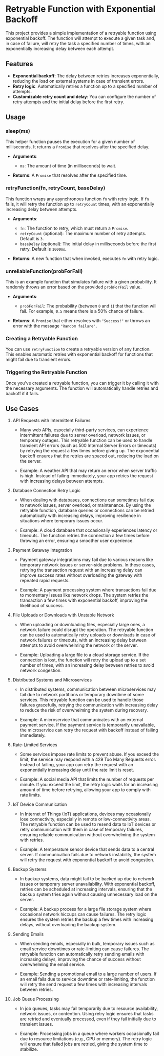 # Retryable Function with Exponential Backoff

This project provides a simple implementation of a retryable function using exponential backoff. The function will attempt to execute a given task and, in case of failure, will retry the task a specified number of times, with an exponentially increasing delay between each attempt.

## Features

- **Exponential backoff**: The delay between retries increases exponentially, reducing the load on external systems in case of transient errors.
- **Retry logic**: Automatically retries a function up to a specified number of attempts.
- **Customizable retry count and delay**: You can configure the number of retry attempts and the initial delay before the first retry.

## Usage

### sleep(ms)

This helper function pauses the execution for a given number of milliseconds. It returns a `Promise` that resolves after the specified delay.

- **Arguments**: 
  - `ms`: The amount of time (in milliseconds) to wait.
  
- **Returns**: A `Promise` that resolves after the specified time.

### retryFunction(fn, retryCount, baseDelay)

This function wraps any asynchronous function `fn` with retry logic. If `fn` fails, it will retry the function up to `retryCount` times, with an exponentially increasing delay between attempts.

- **Arguments**: 
  - `fn`: The function to retry, which must return a `Promise`.
  - `retryCount` (optional): The maximum number of retry attempts. Default is `3`.
  - `baseDelay` (optional): The initial delay in milliseconds before the first retry. Default is `1000ms`.

- **Returns**: A new function that when invoked, executes `fn` with retry logic.

### unreliableFunction(probForFail)

This is an example function that simulates failure with a given probability. It randomly throws an error based on the provided `probForFail` value.

- **Arguments**:
  - `probForFail`: The probability (between `0` and `1`) that the function will fail. For example, `0.5` means there is a 50% chance of failure.
  
- **Returns**: A `Promise` that either resolves with `"Success!"` or throws an error with the message `"Random failure"`.

### Creating a Retryable Function

You can use `retryFunction` to create a retryable version of any function. This enables automatic retries with exponential backoff for functions that might fail due to transient errors.

### Triggering the Retryable Function

Once you've created a retryable function, you can trigger it by calling it with the necessary arguments. The function will automatically handle retries and backoff if it fails.

## Use Cases

1. API Requests with Intermittent Failures
   - Many web APIs, especially third-party services, can experience intermittent failures due to server overload, network issues, or temporary outages. This retryable function can be used to handle transient API errors (such as 500 Internal Server Errors or timeouts) by retrying the request a few times before giving up. The exponential backoff ensures that the retries are spaced out, reducing the load on the server.

   - Example: A weather API that may return an error when server traffic is high. Instead of failing immediately, your app retries the request with increasing delays between attempts.

2. Database Connection Retry Logic
    - When dealing with databases, connections can sometimes fail due to network issues, server overload, or maintenance. By using the retryable function, database queries or connections can be retried automatically with increasing delays, improving resilience in situations where temporary issues occur.

    - Example: A cloud database that occasionally experiences latency or timeouts. The function retries the connection a few times before throwing an error, ensuring a smoother user experience.

3. Payment Gateway Integration
    - Payment gateway integrations may fail due to various reasons like temporary network issues or server-side problems. In these cases, retrying the transaction request with an increasing delay can improve success rates without overloading the gateway with repeated rapid requests.

    - Example: A payment processing system where transactions fail due to momentary issues like network drops. The system retries the transaction a few times with exponential backoff, improving the likelihood of success.

4. File Uploads or Downloads with Unstable Network
    - When uploading or downloading files, especially large ones, a network failure could disrupt the operation. The retryable function can be used to automatically retry uploads or downloads in case of network failures or timeouts, with an increasing delay between attempts to avoid overwhelming the network or the server.

    - Example: Uploading a large file to a cloud storage service. If the connection is lost, the function will retry the upload up to a set number of times, with an increasing delay between retries to avoid network congestion.
  
5. Distributed Systems and Microservices
    - In distributed systems, communication between microservices may fail due to network partitions or temporary downtime of some services. This retryable function can be used to handle those failures gracefully, retrying the communication with increasing delay to reduce the risk of overwhelming the system during recovery.

    - Example: A microservice that communicates with an external payment service. If the payment service is temporarily unavailable, the microservice can retry the request with backoff instead of failing immediately.
  
6. Rate-Limited Services
    - Some services impose rate limits to prevent abuse. If you exceed the limit, the service may respond with a 429 Too Many Requests error. Instead of failing, your app can retry the request with an exponentially increasing delay until the rate limit is reset.

    - Example: A social media API that limits the number of requests per minute. If you exceed the limit, the retry logic waits for an increasing amount of time before retrying, allowing your app to comply with rate limits.
  
7. IoT Device Communication
    - In Internet of Things (IoT) applications, devices may occasionally lose connectivity, especially in remote or low-connectivity areas. The retryable function can be used to resend data to IoT devices or retry communication with them in case of temporary failures, ensuring reliable communication without overwhelming the system with retries.

    - Example: A temperature sensor device that sends data to a central server. If communication fails due to network instability, the system will retry the request with exponential backoff to avoid congestion.
  
8. Backup Systems
    - In backup systems, data might fail to be backed up due to network issues or temporary server unavailability. With exponential backoff, retries can be scheduled at increasing intervals, ensuring that the backup system tries again without causing unnecessary load on the server.

    - Example: A backup process for a large file storage system where occasional network hiccups can cause failures. The retry logic ensures the system retries the backup a few times with increasing delays, without overloading the backup system.
  
9. Sending Emails
    - When sending emails, especially in bulk, temporary issues such as email service downtimes or rate-limiting can cause failures. The retryable function can automatically retry sending emails with increasing delays, improving the chance of success without overwhelming the email service.

    - Example: Sending a promotional email to a large number of users. If an email fails due to service downtime or rate-limiting, the function will retry the send request a few times with increasing intervals between retries.
  
10. Job Queue Processing
    - In job queues, tasks may fail temporarily due to resource availability, network issues, or contention. Using retry logic ensures that tasks are retried and eventually processed, even if they fail initially due to transient issues.

    - Example: Processing jobs in a queue where workers occasionally fail due to resource limitations (e.g., CPU or memory). The retry logic will ensure that failed jobs are retried, giving the system time to stabilize.
